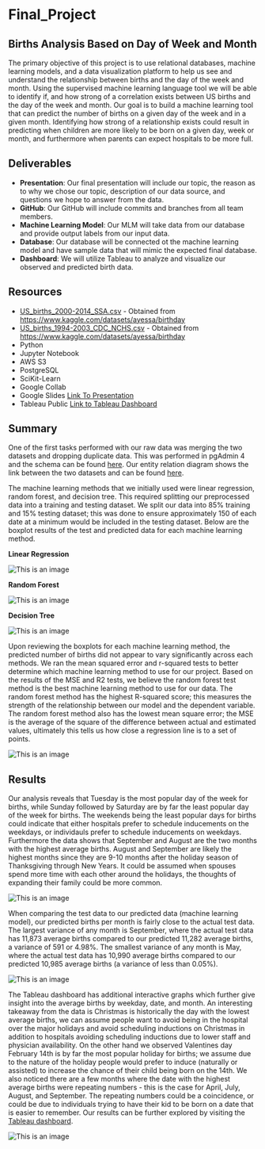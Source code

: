 # Final_Project

## Births Analysis Based on Day of Week and Month
The primary objective of this project is to use relational databases, machine learning models, and a data visualization platform to help us see and understand the relationship between births and the day of the week and month.  Using the supervised machine learning language tool we will be able to identify if, and how strong of a correlation exists between US births and the day of the week and month.  Our goal is to build a machine learning tool that can predict the number of births on a given day of the week and in a given month.  Identifying how strong of a relationship exists could result in predicting when children are more likely to be born on a given day, week or month, and furthermore when parents can expect hospitals to be more full.

## Deliverables
- **Presentation**: Our final presentation will include our topic, the reason as to why we chose our topic, description of our data source, and questions we hope to answer from the data.
- **GitHub**: Our GitHub will include commits and branches from all team members.
- **Machine Learning Model**: Our MLM will take data from our database and provide output labels from our input data.
- **Database**: Our database will be connected ot the machine learning model and have sample data that will mimic the expected final database.
- **Dashboard**: We will utilize Tableau to analyze and visualize our observed and predicted birth data.

## Resources
- [US_births_2000-2014_SSA.csv](https://github.com/Yasminem2022/Final_Project/blob/main/Resources/US_births_2000-2014_SSA.csv) - Obtained from https://www.kaggle.com/datasets/ayessa/birthday
- [US_births_1994-2003_CDC_NCHS.csv](https://github.com/Yasminem2022/Final_Project/blob/main/Resources/US_births_1994-2003_CDC_NCHS.csv) - Obtained from https://www.kaggle.com/datasets/ayessa/birthday
- Python
- Jupyter Notebook
- AWS S3
- PostgreSQL
- SciKit-Learn
- Google Collab
- Google Slides [Link To Presentation](https://docs.google.com/presentation/d/1XEJwOefnhCDtBqo3TJdhocbbkaxkwLATrcOSYfvUenU/edit?usp=sharing)
- Tableau Public [Link to Tableau Dashboard](https://public.tableau.com/app/profile/jonathan.hill8424/viz/Birthday_Analysis_16655225010960/BirthdayAnalysis?publish=yes)

## Summary
One of the first tasks performed with our raw data was merging the two datasets and dropping duplicate data.  This was performed in pgAdmin 4 and the schema can be found [here](https://github.com/Yasminem2022/Final_Project/blob/main/schema.sql).  Our entity relation diagram shows the link between the two datasets and can be found [here](https://github.com/Yasminem2022/Final_Project/blob/main/ERD_2.png).

The machine learning methods that we initially used were linear regression, random forest, and decision tree.  This required splitting our preprocessed data into a training and testing dataset.  We split our data into 85% training and 15% testing dataset; this was done to ensure approximately 150 of each date at a minimum would be included in the testing dataset.  Below are the boxplot results of the test and predicted data for each machine learning method.

**Linear Regression**

![This is an image](https://github.com/Yasminem2022/Final_Project/blob/main/Images/BoxPlot_LinearRegression.png)

**Random Forest**

![This is an image](https://github.com/Yasminem2022/Final_Project/blob/main/Images/BoxPlot_RandomForest.png)

**Decision Tree**

![This is an image](https://github.com/Yasminem2022/Final_Project/blob/main/Images/BoxPlot_DecisionTree.png)


Upon reviewing the boxplots for each machine learning method, the predicted number of births did not appear to vary significantly across each methods.  We ran the mean squared error and r-squared tests to better determine which machine learning method to use for our project.  Based on the results of the MSE and R2 tests, we believe the random forest test method is the best machine learning method to use for our data.  The random forest method has the highest R-squared score; this measures the strength of the relationship between our model and the dependent variable.  The random forest method also has the lowest mean square error; the MSE is the average of the square of the difference between actual and estimated values, ultimately this tells us how close a regression line is to a set of points.

![This is an image](https://github.com/Yasminem2022/Final_Project/blob/main/Images/MSE_R-Squared_Comparisons.png)


## Results

Our analysis reveals that Tuesday is the most popular day of the week for births, while Sunday followed by Saturday are by far the least popular day of the week for births.  The weekends being the least popular days for births could indicate that either hospitals prefer to schedule inducements on the weekdays, or individauls prefer to schedule inducements on weekdays.  Furthermore the data shows that September and August are the two months with the highest average births.  August and September are likely the highest months since they are 9-10 months after the holiday season of Thanksgiving through New Years.  It could be assumed when spouses spend more time with each other around the holidays, the thoughts of expanding their family could be more common.

![This is an image](https://github.com/Yasminem2022/Final_Project/blob/main/Images/BirthsByWeekday.png)

When comparing the test data to our predicted data (machine learning model), our predicted births per month is fairly close to the actual test data.  The largest variance of any month is September, where the actual test data has 11,873 average births compared to our predicted 11,282 average births, a variance of 591 or 4.98%. The smallest variance of any month is May, where the actual test data has 10,990 average births compared to our predicted 10,985 average births (a variance of less than 0.05%).

![This is an image](https://github.com/Yasminem2022/Final_Project/blob/main/Images/BirthsByMonth.png)

The Tableau dashboard has additional interactive graphs which further give insight into the average births by weekday, date, and month.  An interesting takeaway from the data is Christmas is historically the day with the lowest average births, we can assume people want to avoid being in the hospital over the major holidays and avoid scheduling inductions on Christmas in addition to hospitals avoiding scheduling inductions due to lower staff and physician availability.  On the other hand we observed Valentines day February 14th is by far the most popular holiday for births; we assume due to the nature of the holiday people would prefer to induce (naturally or assisted) to increase the chance of their child being born on the 14th. We also noticed there are a few months where the date with the highest average births were repeating numbers - this is the case for April, July, August, and September.  The repeating numbers could be a coincidence, or could be due to individuals trying to have their kid to be born on a date that is easier to remember. Our results can be further explored by visiting the [Tableau dashboard](https://public.tableau.com/app/profile/jonathan.hill8424/viz/Birthday_Analysis_16655225010960/BirthdayAnalysis?publish=yes).

![This is an image](https://github.com/Yasminem2022/Final_Project/blob/main/Images/BirthDayTrendLines.png)
